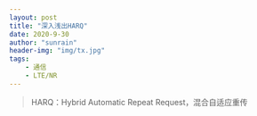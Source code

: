 ```yaml
---
layout: post
title: "深入浅出HARQ"
date: 2020-9-30
author: "sunrain"
header-img: "img/tx.jpg"
tags:
    - 通信
    - LTE/NR
---
```

> HARQ：Hybrid Automatic Repeat Request，混合自适应重传
